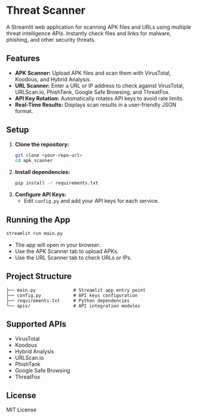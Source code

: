 # Threat Scanner

A Streamlit web application for scanning APK files and URLs using multiple threat intelligence APIs. Instantly check files and links for malware, phishing, and other security threats.

## Features
- **APK Scanner:** Upload APK files and scan them with VirusTotal, Koodous, and Hybrid Analysis.
- **URL Scanner:** Enter a URL or IP address to check against VirusTotal, URLScan.io, PhishTank, Google Safe Browsing, and ThreatFox.
- **API Key Rotation:** Automatically rotates API keys to avoid rate limits.
- **Real-Time Results:** Displays scan results in a user-friendly JSON format.

## Setup
1. **Clone the repository:**
   ```sh
   git clone <your-repo-url>
   cd apk_scanner
   ```
2. **Install dependencies:**
   ```sh
   pip install -r requirements.txt
   ```
3. **Configure API Keys:**
   - Edit `config.py` and add your API keys for each service.

## Running the App
```sh
streamlit run main.py
```
- The app will open in your browser.
- Use the APK Scanner tab to upload APKs.
- Use the URL Scanner tab to check URLs or IPs.

## Project Structure
```
├── main.py              # Streamlit app entry point
├── config.py            # API keys configuration
├── requirements.txt     # Python dependencies
└── apis/                # API integration modules
```

## Supported APIs
- VirusTotal
- Koodous
- Hybrid Analysis
- URLScan.io
- PhishTank
- Google Safe Browsing
- ThreatFox

## License
MIT License
